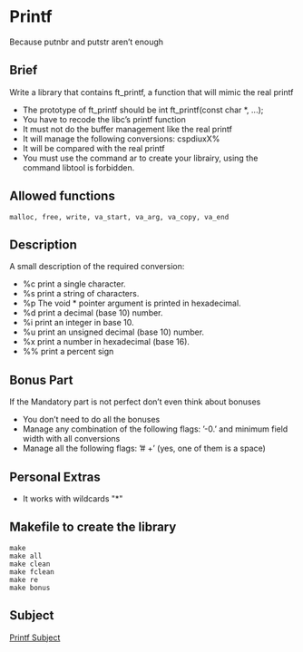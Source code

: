 # Printf
Because putnbr and putstr aren’t enough

## Brief
Write a library that contains ft_printf, a function
that will mimic the real printf

* The prototype of ft_printf should be int ft_printf(const char *, ...);
* You have to recode the libc’s printf function
* It must not do the buffer management like the real printf
* It will manage the following conversions: cspdiuxX%
* It will be compared with the real printf
* You must use the command ar to create your librairy, using the command libtool
is forbidden.

## Allowed functions
```
malloc, free, write, va_start, va_arg, va_copy, va_end
```

## Description

A small description of the required conversion:
* %c print a single character.
* %s print a string of characters.
* %p The void * pointer argument is printed in hexadecimal.
* %d print a decimal (base 10) number.
* %i print an integer in base 10.
* %u print an unsigned decimal (base 10) number.
* %x print a number in hexadecimal (base 16).
* %% print a percent sign

## Bonus Part

If the Mandatory part is not perfect don’t even think about bonuses
* You don’t need to do all the bonuses
* Manage any combination of the following flags: ’-0.’ and minimum field width
with all conversions
* Manage all the following flags: ’# +’ (yes, one of them is a space)

## Personal Extras
* It works with wildcards "*"

## Makefile to create the library
```
make
make all
make clean
make fclean
make re
make bonus
```

## Subject
[Printf Subject](./subject/en.subject.pdf)
